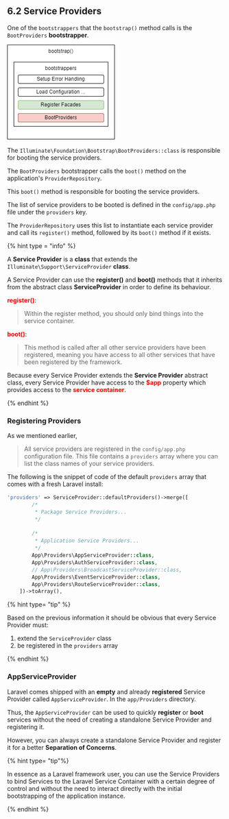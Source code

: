 ## 6.2 Service Providers

One of the `bootstrappers` that the `bootstrap()` method calls is the `BootProviders` **bootstrapper**.

![BootProviders](./BootProviders1.drawio.png)


The `Illuminate\Foundation\Bootstrap\BootProviders::class` is responsible for booting the service providers.

The `BootProviders` bootstrapper calls the `boot()` method on the application's `ProviderRepository`. 

This `boot()` method is responsible for booting the service providers.

The list of service providers to be booted is defined in the `config/app.php` file under the `providers` key. 

The `ProviderRepository` uses this list to instantiate each service provider and call its `register()` method, followed by its `boot()` method if it exists.

{% hint type = "info" %}

A **Service Provider** is a **class** that extends the `Illuminate\Support\ServiceProvider` **class**.

A Service Provider can use the **register()** and **boot()** methods that it inherits from the abstract class **ServiceProvider** in order to define its behaviour.

<span style="color: red;">**register()**</span>: 

> Within the register method, you should only bind things into the service container.

<span style="color: red;">**boot()**</span>: 

> This method is called after all other service providers have been registered, meaning you have access to all other services that have been registered by the framework.

Because every Service Provider extends the **Service Provider** abstract class, every Service Provider have access to the <span style="color: red;">**$app**</span> property which provides access to the <span style="color:red; font-weight:bold;">service container</span>.

{% endhint %}

### Registering Providers

As we mentioned earlier, 

> All service providers are registered in the `config/app.php` configuration file. This file contains a `providers` array where you can list the class names of your service providers.

The following is the snippet of code of the default `providers` array that comes with a fresh Laravel install:

```PHP
'providers' => ServiceProvider::defaultProviders()->merge([
        /*
         * Package Service Providers...
         */

        /*
         * Application Service Providers...
         */
        App\Providers\AppServiceProvider::class,
        App\Providers\AuthServiceProvider::class,
        // App\Providers\BroadcastServiceProvider::class,
        App\Providers\EventServiceProvider::class,
        App\Providers\RouteServiceProvider::class,
    ])->toArray(),
```

{% hint type= "tip" %}

Based on the previous information it should be obvious that every Service Provider must:

1. extend the `ServiceProvider` class
2. be registered in the `providers` array

{% endhint %}

### AppServiceProvider

Laravel comes shipped with an **empty** and already **registered** Service Provider called `AppServiceProvider`. In the `app/Providers` directory.

Thus, the `AppServiceProvider` can be used to quickly **register** or **boot** services without the need of creating a standalone Service Provider and registering it.

However, you can always create a standalone Service Provider and register it for a better **Separation of Concerns**.

{% hint type= "tip"%}

In essence as a Laravel framework user, you can use the Service Providers to bind Services to the Laravel Service Container with a certain degree of control and without the need to interact directly with the initial bootstrapping of the application instance.

{% endhint %}